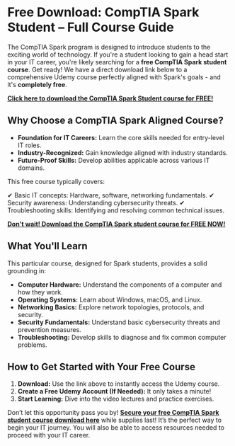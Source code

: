 # Free Download: CompTIA Spark Student – Full Course Guide

The CompTIA Spark program is designed to introduce students to the exciting world of technology. If you're a student looking to gain a head start in your IT career, you're likely searching for a **free CompTIA Spark student course**. Get ready! We have a direct download link below to a comprehensive Udemy course perfectly aligned with Spark's goals - and it's **completely free**.

[**Click here to download the CompTIA Spark Student course for FREE!**](https://udemywork.com/comptia-spark-student)

## Why Choose a CompTIA Spark Aligned Course?

*   **Foundation for IT Careers:** Learn the core skills needed for entry-level IT roles.
*   **Industry-Recognized:** Gain knowledge aligned with industry standards.
*   **Future-Proof Skills:** Develop abilities applicable across various IT domains.

This free course typically covers:

✔ Basic IT concepts: Hardware, software, networking fundamentals.
✔ Security awareness: Understanding cybersecurity threats.
✔ Troubleshooting skills: Identifying and resolving common technical issues.

[**Don't wait! Download the CompTIA Spark student course for FREE NOW!**](https://udemywork.com/comptia-spark-student)

## What You'll Learn

This particular course, designed for Spark students, provides a solid grounding in:

*   **Computer Hardware:** Understand the components of a computer and how they work.
*   **Operating Systems:** Learn about Windows, macOS, and Linux.
*   **Networking Basics:** Explore network topologies, protocols, and security.
*   **Security Fundamentals:** Understand basic cybersecurity threats and prevention measures.
*   **Troubleshooting:** Develop skills to diagnose and fix common computer problems.

## How to Get Started with Your Free Course

1.  **Download:** Use the link above to instantly access the Udemy course.
2.  **Create a Free Udemy Account (If Needed):** It only takes a minute!
3.  **Start Learning:** Dive into the video lectures and practice exercises.

Don’t let this opportunity pass you by! **[Secure your free CompTIA Spark student course download here](https://udemywork.com/comptia-spark-student)** while supplies last! It’s the perfect way to begin your IT journey. You will also be able to access resources needed to proceed with your IT career.
